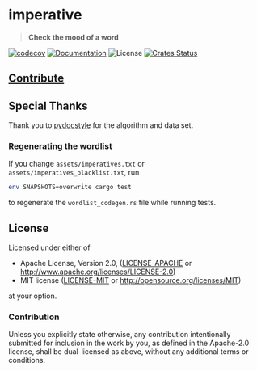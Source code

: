 # imperative

> **Check the mood of a word**

[![codecov](https://codecov.io/gh/crate-ci/imperative/branch/master/graph/badge.svg)](https://codecov.io/gh/crate-ci/imperative)
[![Documentation](https://img.shields.io/badge/docs-master-blue.svg)][Documentation]
![License](https://img.shields.io/crates/l/imperative.svg)
[![Crates Status](https://img.shields.io/crates/v/imperative.svg)][Crates.io]


## [Contribute](CONTRIBUTING.md)

## Special Thanks

Thank you to [pydocstyle](https://github.com/PyCQA/pydocstyle/) for the algorithm and data set.

### Regenerating the wordlist

If you change `assets/imperatives.txt` or `assets/imperatives_blacklist.txt`, run

```bash
env SNAPSHOTS=overwrite cargo test
```
to regenerate the `wordlist_codegen.rs` file while running tests.

## License

Licensed under either of

* Apache License, Version 2.0, ([LICENSE-APACHE](LICENSE-APACHE) or <http://www.apache.org/licenses/LICENSE-2.0>)
* MIT license ([LICENSE-MIT](LICENSE-MIT) or <http://opensource.org/licenses/MIT>)

at your option.

### Contribution

Unless you explicitly state otherwise, any contribution intentionally
submitted for inclusion in the work by you, as defined in the Apache-2.0
license, shall be dual-licensed as above, without any additional terms or
conditions.

[Crates.io]: https://crates.io/crates/imperative
[Documentation]: https://docs.rs/imperative
